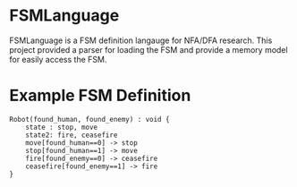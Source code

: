 # FSMLanguage

FSMLanguage is a FSM definition langauge for NFA/DFA research. 
This project provided a parser for loading the FSM and provide a memory model for easily access the FSM.

# Example FSM Definition

```
Robot(found_human, found_enemy) : void {    
    state : stop, move
    state2: fire, ceasefire
    move[found_human==0] -> stop
    stop[found_human==1] -> move
    fire[found_enemy==0] -> ceasefire
    ceasefire[found_enemy==1] -> fire
}
```
